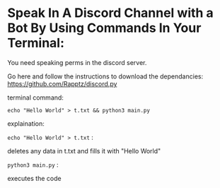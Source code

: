 
# Speak In A Discord Channel with a Bot By Using Commands In Your Terminal:
You need speaking perms in the discord server.

Go here and follow the instructions to download the dependancies:
https://github.com/Rapptz/discord.py

terminal command:

`echo "Hello World" > t.txt && python3 main.py`

explaination:

`echo "Hello World" > t.txt` :

deletes any data in t.txt and fills it with "Hello World"

`python3 main.py` :

executes the code
